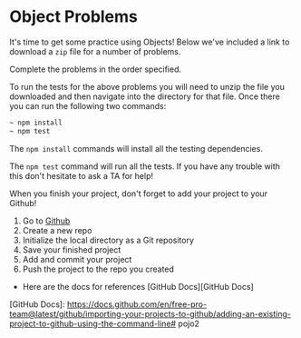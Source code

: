 # Object Problems

It's time to get some practice using Objects! Below we've included a link to
download a `zip` file for a number of problems.

Complete the problems in the order specified.

To run the tests for the above problems you will need to unzip the file you
downloaded and then navigate into the directory for that file. Once there you
can run the following two commands:

```sh
~ npm install
~ npm test
```

The `npm install` commands will install all the testing dependencies.

The `npm test` command will run all the tests. If you have any trouble with this
don't hesitate to ask a TA for help!

When you finish your project, don't forget to add your project to your Github!

  1. Go to [Github][github]
  2. Create a new repo
  3. Initialize the local directory as a Git repository
  4. Save your finished project
  5. Add and commit your project
  6. Push the project to the repo you created

- Here are the docs for references [GitHub Docs][GitHub Docs]

[github]: https://github.com/
[GitHub Docs]: https://docs.github.com/en/free-pro-team@latest/github/importing-your-projects-to-github/adding-an-existing-project-to-github-using-the-command-line# pojo2

